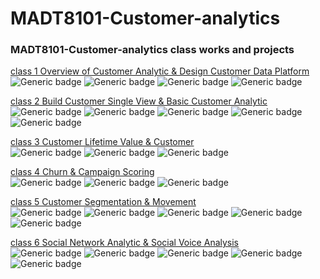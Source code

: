 # MADT8101-Customer-analytics
### MADT8101-Customer-analytics class works and projects


[class 1 Overview of Customer Analytic & Design Customer Data Platform](https://github.com/khemthung/MADT8101-Customer-analytics/tree/main/Homework%2001%20-%20Analysis%20of%20customer%20behaviors%20%26%20CDP)\
![Generic badge](https://img.shields.io/badge/Business-blue)
![Generic badge](https://img.shields.io/badge/Concept-blue)
![Generic badge](https://img.shields.io/badge/CDP-yellow)
![Generic badge](https://img.shields.io/badge/Use_cases-blue)


[class 2 Build Customer Single View & Basic Customer Analytic](https://github.com/khemthung/MADT8101-Customer-analytics/tree/main/Homework%2002%20-%20Build%20Customer%20Single%20View%20%26%20Basic%20Customer%20Analytic)\
![Generic badge](https://img.shields.io/badge/Concept-blue)
![Generic badge](https://img.shields.io/badge/EDA-yellow)
![Generic badge](https://img.shields.io/badge/kmeans-yellow)
![Generic badge](https://img.shields.io/badge/R-<COLOR>.svg)
![Generic badge](https://img.shields.io/badge/presentation-orange)


[class 3 Customer Lifetime Value & Customer](https://github.com/khemthung/MADT8101-Customer-analytics/tree/main/Homework%2003%20-%20Customer%20Lifetime%20Value%20%26%20Customer)\
![Generic badge](https://img.shields.io/badge/Business-blue)
![Generic badge](https://img.shields.io/badge/Concept-blue)
![Generic badge](https://img.shields.io/badge/presentation-orange)


[class 4 Churn & Campaign Scoring](https://github.com/khemthung/MADT8101-Customer-analytics/tree/main/Homework%2004%20-%20Churn%20%26%20Campaign%20Scoring)\
![Generic badge](https://img.shields.io/badge/Concept-blue)
![Generic badge](https://img.shields.io/badge/Python-<COLOR>.svg)
![Generic badge](https://img.shields.io/badge/presentation-orange)


[class 5 Customer Segmentation & Movement](https://github.com/khemthung/MADT8101-Customer-analytics/tree/main/Homework%2005%20-%20Customer%20Segmentation%20%26%20Movement)\
![Generic badge](https://img.shields.io/badge/Concept-blue)
![Generic badge](https://img.shields.io/badge/RFM-yellow)
![Generic badge](https://img.shields.io/badge/Segmentation-yellow)
![Generic badge](https://img.shields.io/badge/Recommendation_Engine-yellow)
![Generic badge](https://img.shields.io/badge/presentation-orange)


[class 6 Social Network Analytic & Social Voice Analysis](https://github.com/khemthung/MADT8101-Customer-analytics/tree/main/Homework%2006%20-%20Social%20Network%20Analytic%20%26%20Social%20Voice%20Analysis
)\
![Generic badge](https://img.shields.io/badge/Topic_Modeling-blue)
![Generic badge](https://img.shields.io/badge/Python-<COLOR>.svg)
![Generic badge](https://img.shields.io/badge/NLP-yellow)
![Generic badge](https://img.shields.io/badge/LDA-yellow)
![Generic badge](https://img.shields.io/badge/Word_Cloud-yellow)
